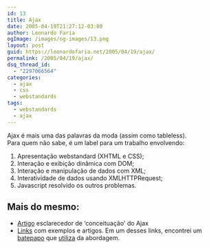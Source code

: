 ```yaml
---
id: 13
title: Ajax
date: 2005-04-19T21:27:12-03:00
author: Leonardo Faria
ogImage: /images/og-images/13.png
layout: post
guid: https://leonardofaria.net/2005/04/19/ajax/
permalink: /2005/04/19/ajax/
dsq_thread_id:
  - "2297066564"
categories:
  - ajax
  - css
  - webstandards
tags:
  - webstandards
  - ajax
---
```

Ajax é mais uma das palavras da moda (assim como tableless).  
Para quem não sabe, é um label para um trabalho envolvendo:  

1) Apresentação webstandard (XHTML e CSS);  
2) Interação e exibição dinâmica com DOM;  
3) Interação e manipulação de dados com XML;  
4) Interatividade de dados usando XMLHTTPRequest;  
5) Javascript resolvido os outros problemas.

## Mais do mesmo:

- [Artigo](http://www.adaptivepath.com/publications/essays/archives/000385.php) esclarecedor de &#8216;conceituação' do Ajax  
- [Links](http://www.fiftyfoureleven.com/resources/programming/xmlhttprequest) com exemplos e artigos. Em um desses links, encontrei um [batepapo](http://www.plasticshore.com/viewEntry.php?id=205 "Anúncio do projeto") que [utiliza](http://www.plasticshore.com/projects/chat/index.html "Veja o chat") da abordagem.
